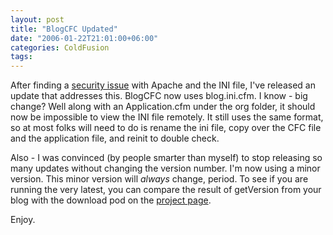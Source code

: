 ```yaml
---
layout: post
title: "BlogCFC Updated"
date: "2006-01-22T21:01:00+06:00"
categories: ColdFusion 
tags: 
---
```


After finding a <a href="http://ray.camdenfamily.com/index.cfm/2006/1/22/BlogCFC-Security-Issue-for-Apache-Users">security issue</a> with Apache and the INI file, I've released an update that addresses this. BlogCFC now uses  blog.ini.cfm. I know - big change? Well along with an Application.cfm under the org folder, it should now be impossible to view the INI file remotely. It still uses the same format, so at most folks will need to do is rename the ini file, copy over the CFC file and the application file, and reinit to double check.

Also - I was convinced (by people smarter than myself) to stop releasing so many updates without changing the version number. I'm now using a minor version. This minor version will <i>always</i> change, period. To see if you are running the very latest, you can compare the result of getVersion from your blog with the download pod on the <a href="http://ray.camdenfamily.com/projects/blogcfc">project page</a>.

Enjoy.